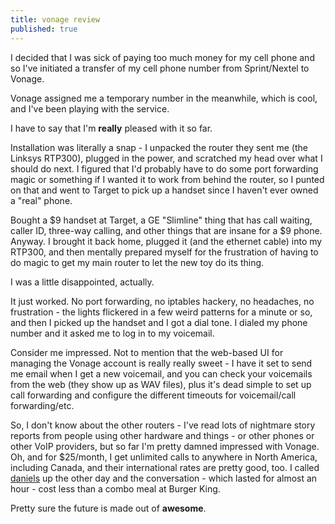 ```yaml
---
title: vonage review
published: true
---
```


I decided that I was sick of paying too much money for my cell phone and
so I've initiated a transfer of my cell phone number from Sprint/Nextel
to Vonage.

Vonage assigned me a temporary number in the meanwhile, which is cool,
and I've been playing with the service.

I have to say that I'm **really** pleased with it so far.

Installation was literally a snap - I unpacked the router they sent me
(the Linksys RTP300), plugged in the power, and scratched my head over
what I should do next. I figured that I'd probably have to do some port
forwarding magic or something if I wanted it to work from behind the
router, so I punted on that and went to Target to pick up a handset
since I haven't ever owned a "real" phone.

Bought a \$9 handset at Target, a GE "Slimline" thing that has call
waiting, caller ID, three-way calling, and other things that are insane
for a \$9 phone. Anyway. I brought it back home, plugged it (and the
ethernet cable) into my RTP300, and then mentally prepared myself for
the frustration of having to do magic to get my main router to let the
new toy do its thing.

I was a little disappointed, actually.

It just worked. No port forwarding, no iptables hackery, no headaches,
no frustration - the lights flickered in a few weird patterns for a
minute or so, and then I picked up the handset and I got a dial tone. I
dialed my phone number and it asked me to log in to my voicemail.

Consider me impressed. Not to mention that the web-based UI for managing
the Vonage account is really really sweet - I have it set to send me
email when I get a new voicemail, and you can check your voicemails from
the web (they show up as WAV files), plus it's dead simple to set up
call forwarding and configure the different timeouts for voicemail/call
forwarding/etc.

So, I don't know about the other routers - I've read lots of nightmare
story reports from people using other hardware and things - or other
phones or other VoIP providers, but so far I'm pretty damned impressed
with Vonage. Oh, and for \$25/month, I get unlimited calls to anywhere
in North America, including Canada, and their international rates are
pretty good, too. I called [daniels][] up the other day and the
conversation - which lasted for almost an hour - cost less than a combo
meal at Burger King.

Pretty sure the future is made out of **awesome**.

  [daniels]: http://fooishbar.org/
